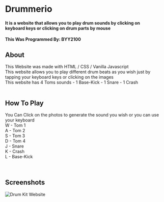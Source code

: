 # Drummerio
#### It is a website that allows you to play drum sounds by clicking on keyboard keys or clicking on drum parts by mouse
#### This Was Programmed By: BYY2100

## About
This Website was made with HTML / CSS / Vanilla Javascript
<br>
This website allows you to play different drum beats as you wish just by tapping your keyboard keys or clicking on the images
<br>
This website has 4 Toms sounds - 1 Base-Kick - 1 Snare - 1 Crash
<br>
<br>
## How To Play
You Can Click on the photos to generate the sound you wish or you can use your keyboard <br>
W - Tom 1<br>
A - Tom 2<br>
S - Tom 3<br>
D - Tom 4<br>
J - Snare<br>
K - Crash<br>
L - Base-Kick<br>
<br>
<br>
## Screenshots
<img src="https://i.imgur.com/GVpF12J.png" alt="Drum Kit Website"></img> 
